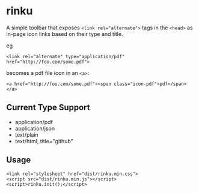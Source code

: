 rinku
=====

A simple toolbar that exposes `<link rel="alternate">` tags in the `<head>`
as in-page icon links based on their type and title.

eg

    <link rel="alternate" type="application/pdf" href="http://foo.com/some.pdf">

becomes a pdf file icon in an `<a>`:

    <a href="http://foo.com/some.pdf"><span class="icon-pdf">pdf</span></a>

Current Type Support
--------------------

 * application/pdf
 * application/json
 * text/plain
 * text/html, title="github"

Usage
-----

    <link rel="stylesheet" href="dist/rinku.min.css">
    <script src="dist/rinku.min.js"></script>
    <script>rinku.init();</script>

